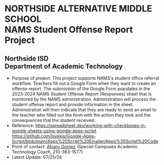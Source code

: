 # NORTHSIDE ALTERNATIVE MIDDLE SCHOOL<br/>NAMS Student Offense Report Project
## Northside ISD<br/>Department of Academic Technology
- Purpose of project: This project supports NAMS's student office referral workflow. Teachers fill out a Google Form when they want to create an offense report. The submission of the Google Form populates in the 2023-2024 NAMS Student Offense Report (Responses) sheet that is monitored by the NAMS administration. Administration will process the student offense report and provide information in the sheet. Administration will then indicate that they are ready to send an email to the teacher who filled out the form with the action they took and the consequences that the student received.
- Reference: https://spreadsheet.dev/working-with-checkboxes-in-google-sheets-using-google-apps-script
https://github.com/lsvekis/Google-Apps-Script/blob/main/Apps%20Script%20Emailer/Apps%20Script%20Code
- Point of contact: [Alvaro Gomez](mailto:alvaro.gomez@nisd.net) (Special Campuses Academic Technology Coach, 210-363-1577)
- Latest Update: 07/25/24